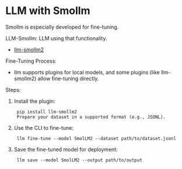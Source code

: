 # LLM with Smollm

Smollm is especially developed for fine-tuning.

LLM-Smollm: LLM using that functionality.

- [llm-smollm2](https://github.com/simonw/llm-smollm2)

Fine-Tuning Process:
- llm supports plugins for local models, and some plugins (like llm-smollm2) allow fine-tuning directly.

Steps:

1. Install the plugin:

        pip install llm-smollm2
        Prepare your dataset in a supported format (e.g., JSONL).

2. Use the CLI to fine-tune:

        llm fine-tune --model SmolLM2 --dataset path/to/dataset.jsonl

3. Save the fine-tuned model for deployment:

        llm save --model SmolLM2 --output path/to/output